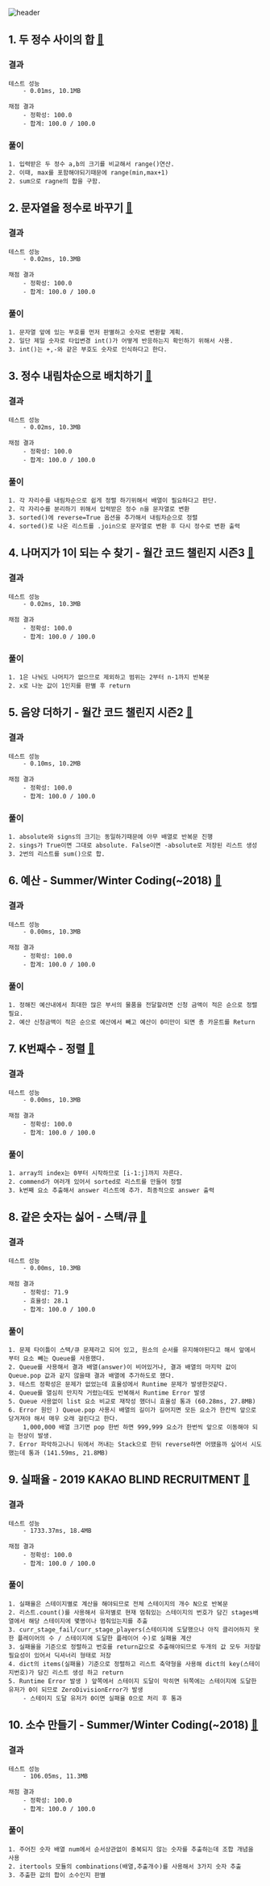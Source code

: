 ![header](https://capsule-render.vercel.app/api?type=waving&color=gradient&height=300&section=header&text=Python%20%EC%95%8C%EA%B3%A0%EB%A6%AC%EC%A6%98%20%EC%8A%A4%ED%84%B0%EB%94%94%202%ED%9A%8C%EC%B0%A8&fontSize=51)


## 1. 두 정수 사이의 합 [🔗](https://school.programmers.co.kr/learn/courses/30/lessons/12912)
### 결과
    테스트 성능
        - 0.01ms, 10.1MB

    채점 결과
        - 정확성: 100.0
        - 합계: 100.0 / 100.0
### 풀이
    1. 입력받은 두 정수 a,b의 크기를 비교해서 range()연산.
    2. 이때, max를 포함해야되기때문에 range(min,max+1)
    2. sum으로 ragne의 합을 구함.

## 2. 문자열을 정수로 바꾸기 [🔗](https://school.programmers.co.kr/learn/courses/30/lessons/12925)
### 결과
    테스트 성능
        - 0.02ms, 10.3MB

    채점 결과
        - 정확성: 100.0
        - 합계: 100.0 / 100.0
### 풀이
    1. 문자열 앞에 있는 부호를 먼저 판별하고 숫자로 변환할 계획.
    2. 일단 제일 숫자로 타입변경 int()가 어떻게 반응하는지 확인하기 위해서 사용.
    3. int()는 +,-와 같은 부호도 숫자로 인식하다고 한다.

## 3. 정수 내림차순으로 배치하기 [🔗](https://school.programmers.co.kr/learn/courses/30/lessons/12933)
### 결과
    테스트 성능
        - 0.02ms, 10.3MB

    채점 결과
        - 정확성: 100.0
        - 합계: 100.0 / 100.0
### 풀이
    1. 각 자리수를 내림차순으로 쉽게 정렬 하기위해서 배열이 필요하다고 판단.
    2. 각 자리수를 분리하기 위해서 입력받은 정수 n을 문자열로 변환
    3. sorted()에 reverse=True 옵션을 추가해서 내림차순으로 정렬
    4. sorted()로 나온 리스트를 .join으로 문자열로 변환 후 다시 정수로 변환 출력

## 4. 나머지가 1이 되는 수 찾기 - 월간 코드 챌린지 시즌3 [🔗](https://school.programmers.co.kr/learn/courses/30/lessons/87389)
### 결과
    테스트 성능
        - 0.02ms, 10.3MB

    채점 결과
        - 정확성: 100.0
        - 합계: 100.0 / 100.0
### 풀이
    1. 1은 나눠도 나머지가 없으므로 제외하고 범위는 2부터 n-1까지 반복문
    2. x로 나눈 값이 1인지를 판별 후 return

## 5. 음양 더하기 - 월간 코드 챌린지 시즌2 [🔗](https://school.programmers.co.kr/learn/courses/30/lessons/76501)
### 결과
    테스트 성능
        - 0.10ms, 10.2MB

    채점 결과
        - 정확성: 100.0
        - 합계: 100.0 / 100.0
### 풀이
    1. absolute와 signs의 크기는 동일하기때문에 아무 배열로 반복문 진행
    2. sings가 True이면 그대로 absolute. False이면 -absolute로 저장된 리스트 생성
    3. 2번의 리스트를 sum()으로 합. 

## 6. 예산 - Summer/Winter Coding(~2018) [🔗](https://school.programmers.co.kr/learn/courses/30/lessons/12982)
### 결과
    테스트 성능
        - 0.00ms, 10.3MB

    채점 결과
        - 정확성: 100.0
        - 합계: 100.0 / 100.0
### 풀이
    1. 정해진 예산내에서 최대한 많은 부서의 물품을 전달할려면 신청 금액이 적은 순으로 정렬 필요.
    2. 예산 신청금액이 적은 순으로 예산에서 빼고 예산이 0미만이 되면 총 카운트를 Return


## 7. K번째수 - 정렬 [🔗](https://school.programmers.co.kr/learn/courses/30/lessons/42748)
### 결과
    테스트 성능
        - 0.00ms, 10.3MB

    채점 결과
        - 정확성: 100.0
        - 합계: 100.0 / 100.0
### 풀이
    1. array의 index는 0부터 시작하므로 [i-1:j]까지 자른다.
    2. commend가 여러개 있어서 sorted로 리스트를 만들어 정렬
    3. k번째 요소 추출해서 answer 리스트에 추가. 최종적으로 answer 출력 

## 8. 같은 숫자는 싫어 - 스택/큐 [🔗](https://school.programmers.co.kr/learn/courses/30/lessons/12906)
### 결과
    테스트 성능
        - 0.00ms, 10.3MB

    채점 결과
        - 정확성: 71.9
        - 효율성: 28.1
        - 합계: 100.0 / 100.0
### 풀이
    1. 문제 타이틀이 스택/큐 문제라고 되어 있고, 원소의 순서를 유지해야된다고 해서 앞에서 부터 요소 빼는 Queue를 사용했다.
    2. Queue를 사용해서 결과 배열(answer)이 비어있거나, 결과 배열의 마지막 값이 Queue.pop 값과 같지 않을때 결과 배열에 추가하도로 했다.
    3. 테스트 정확성은 문제가 없었는데 효율성에서 Runtime 문제가 발생한것같다.
    4. Queue를 열심히 만지작 거렸는데도 반복해서 Runtime Error 발생
    5. Queue 사용없이 list 요소 비교로 재작성 했더니 효율성 통과 (60.28ms, 27.8MB)
    6. Error 원인 ) Queue.pop 사용시 배열의 길이가 길어지면 모든 요소가 한칸씩 앞으로 당겨져야 해서 매우 오래 걸린다고 한다.
        1,000,000 배열 크기면 pop 한번 하면 999,999 요소가 한번씩 앞으로 이동해야 되는 현상이 발생.
    7. Error 파악하고나니 뒤에서 꺼내는 Stack으로 한뒤 reverse하면 어땠을까 싶어서 시도했는데 통과 (141.59ms, 21.8MB)



## 9. 실패율 - 2019 KAKAO BLIND RECRUITMENT [🔗](https://school.programmers.co.kr/learn/courses/30/lessons/42889)
### 결과
    테스트 성능
        - 1733.37ms, 18.4MB

    채점 결과
        - 정확성: 100.0
        - 합계: 100.0 / 100.0
### 풀이
    1. 실패율은 스테이지별로 계산을 해야되므로 전체 스테이지의 개수 N으로 반복문
    2. 리스트.count()를 사용해서 유저별로 현재 멈춰있는 스테이지의 번호가 담긴 stages배열에서 해당 스테이지에 몇명이나 멈춰있는지를 추출
    3. curr_stage_fail/curr_stage_players(스테이지에 도달했으나 아직 클리어하지 못한 플레이어의 수 / 스테이지에 도달한 플레이어 수)로 실패율 계산
    3. 실패율을 기준으로 정렬하고 번호를 return값으로 추출해야되므로 두개의 값 모두 저장할 필요성이 있어서 딕셔너리 형태로 저장
    4. dict의 items(실패율) 기준으로 정렬하고 리스트 축약형을 사용해 dict의 key(스테이지번호)가 담긴 리스트 생성 하고 return
    5. Runtime Error 발생 ) 앞쪽에서 스테이지 도달이 막히면 뒤쪽에는 스테이지에 도달한 유저가 0이 되므로 ZeroDivisionError가 발생
        - 스테이지 도달 유저가 0이면 실패율 0으로 처리 후 통과

## 10. 소수 만들기 - Summer/Winter Coding(~2018) [🔗](https://school.programmers.co.kr/learn/courses/30/lessons/12977)
### 결과
    테스트 성능
        - 106.05ms, 11.3MB

    채점 결과
        - 정확성: 100.0
        - 합계: 100.0 / 100.0
### 풀이
    1. 주어진 숫자 배열 num에서 순서상관없이 중복되지 않는 숫자를 추출하는데 조합 개념을 사용
    2. itertools 모듈의 combinations(배열,추출개수)를 사용해서 3가지 숫자 추출
    3. 추출한 값의 합이 소수인지 판별